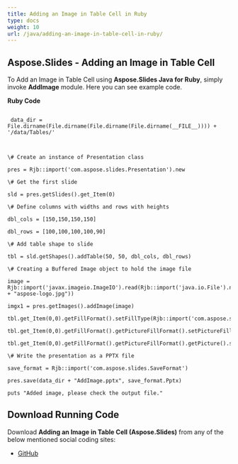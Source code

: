 ```yaml
---
title: Adding an Image in Table Cell in Ruby
type: docs
weight: 10
url: /java/adding-an-image-in-table-cell-in-ruby/
---
```


## **Aspose.Slides - Adding an Image in Table Cell**
To Add an Image in Table Cell using **Aspose.Slides Java for Ruby**, simply invoke **AddImage** module. Here you can see example code.

**Ruby Code**

```

 data_dir = File.dirname(File.dirname(File.dirname(File.dirname(__FILE__)))) + '/data/Tables/'



\# Create an instance of Presentation class

pres = Rjb::import('com.aspose.slides.Presentation').new

\# Get the first slide

sld = pres.getSlides().get_Item(0)

\# Define columns with widths and rows with heights

dbl_cols = [150,150,150,150]

dbl_rows = [100,100,100,100,90]

\# Add table shape to slide

tbl = sld.getShapes().addTable(50, 50, dbl_cols, dbl_rows)

\# Creating a Buffered Image object to hold the image file

image = Rjb::import('javax.imageio.ImageIO').read(Rjb::import('java.io.File').new(data_dir + "aspose-logo.jpg"))

imgx1 = pres.getImages().addImage(image)

tbl.get_Item(0,0).getFillFormat().setFillType(Rjb::import('com.aspose.slides.FillType').Picture)

tbl.get_Item(0,0).getFillFormat().getPictureFillFormat().setPictureFillMode(Rjb::import('com.aspose.slides.PictureFillMode').Stretch)

tbl.get_Item(0,0).getFillFormat().getPictureFillFormat().getPicture().setImage(imgx1)

\# Write the presentation as a PPTX file

save_format = Rjb::import('com.aspose.slides.SaveFormat')

pres.save(data_dir + "AddImage.pptx", save_format.Pptx)

puts "Added image, please check the output file."

```
## **Download Running Code**
Download **Adding an Image in Table Cell (Aspose.Slides)** from any of the below mentioned social coding sites:

- [GitHub](https://github.com/aspose-slides/Aspose.Slides-for-Java/blob/master/Plugins/Aspose_Slides_Java_for_Ruby/lib/asposeslidesjava/Tables/addimage.rb)

